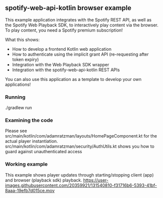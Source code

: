 

## spotify-web-api-kotlin browser example
This example application integrates with the Spotify REST API, as well as the Spotify Web Playback SDK, to interactively
play content via the browser. To play content, you need a Spotify premium subscription!

What this shows:
- How to develop a frontend Kotlin web application
- How to authenticate using the implicit grant API (re-requesting after token expiry)
- Integration with the Web Playback SDK wrapper
- Integration with the spotify-web-api-kotlin REST APIs

You can also use this application as a template to develop your own applications!

### Running
./gradlew run

### Examining the code
Please see src/main/kotlin/com/adamratzman/layouts/HomePageComponent.kt for the actual player instantiation.
src/main/kotlin/com/adamratzman/security/AuthUtils.kt shows you how to guard against unauthenticated access


### Working example
This example shows player updates through starting/stopping client (app) and browser (playback sdk) playback.
https://user-images.githubusercontent.com/20359921/131540810-f31716b6-5393-41bf-8aaa-19efb7d015ce.mov
